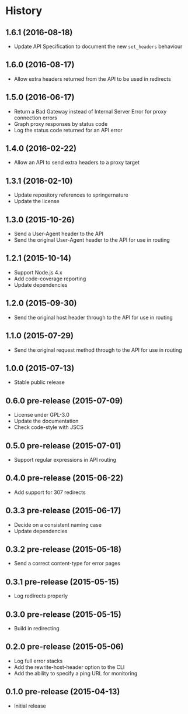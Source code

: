 
# History

## 1.6.1 (2016-08-18)

  * Update API Specification to document the new `set_headers` behaviour

## 1.6.0 (2016-08-17)

  * Allow extra headers returned from the API to be used in redirects

## 1.5.0 (2016-06-17)

  * Return a Bad Gateway instead of Internal Server Error for proxy connection errors
  * Graph proxy responses by status code
  * Log the status code returned for an API error

## 1.4.0 (2016-02-22)

  * Allow an API to send extra headers to a proxy target

## 1.3.1 (2016-02-10)

  * Update repository references to springernature
  * Update the license

## 1.3.0 (2015-10-26)

  * Send a User-Agent header to the API
  * Send the original User-Agent header to the API for use in routing

## 1.2.1 (2015-10-14)

  * Support Node.js 4.x
  * Add code-coverage reporting
  * Update dependencies

## 1.2.0 (2015-09-30)

  * Send the original host header through to the API for use in routing

## 1.1.0 (2015-07-29)

  * Send the original request method through to the API for use in routing

## 1.0.0 (2015-07-13)

  * Stable public release

## 0.6.0 pre-release (2015-07-09)

  * License under GPL-3.0
  * Update the documentation
  * Check code-style with JSCS

## 0.5.0 pre-release (2015-07-01)

  * Support regular expressions in API routing

## 0.4.0 pre-release (2015-06-22)

  * Add support for 307 redirects

## 0.3.3 pre-release (2015-06-17)

  * Decide on a consistent naming case
  * Update dependencies

## 0.3.2 pre-release (2015-05-18)

  * Send a correct content-type for error pages

## 0.3.1 pre-release (2015-05-15)

  * Log redirects properly

## 0.3.0 pre-release (2015-05-15)

  * Build in redirecting

## 0.2.0 pre-release (2015-05-06)

  * Log full error stacks
  * Add the rewrite-host-header option to the CLI
  * Add the ability to specify a ping URL for monitoring

## 0.1.0 pre-release (2015-04-13)

  * Initial release
